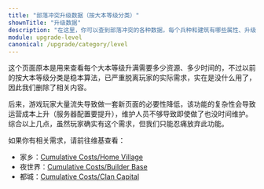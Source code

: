 ```yaml
---
title: "部落冲突升级数据（按大本等级分类）"
shownTitle: "升级数据"
description: "在这里，你可以查到部落冲突的各种数据，每个兵种和建筑有哪些属性、升级要多久、多少资源这些东西写得清清楚楚。本页面是按大本等级分类的数据。"
module: upgrade-level
canonical: /upgrade/category/level
---
```


<script setup>
import ListItems from "@/customized/upgrade/ListItems.vue";
import ListItem from "@/customized/upgrade/ListItem.vue";
</script>

这个页面原本是用来查看每个大本等级升满需要多少资源、多少时间的，不过以前的按大本等级分类是稳本算法，已严重脱离玩家的实际需求，实在是没什么用了，因此我们删除了相关内容。

后来，游戏玩家大量流失导致做一套新页面的必要性降低，该功能的复杂性会导致运营成本上升（服务器配置要提升），维护人员不够导致即使做了也没时间维护。综合以上几点，虽然玩家确实有这个需求，但我们只能忍痛放弃此功能。

如果你有相关需求，请前往维基查看：

- 家乡：[Cumulative Costs/Home Village](https://clashofclans.fandom.com/wiki/Cumulative_Costs/Home_Village)
- 夜世界：[Cumulative Costs/Builder Base](https://clashofclans.fandom.com/wiki/Cumulative_Costs/Builder_Base)
- 都城：[Cumulative Costs/Clan Capital](https://clashofclans.fandom.com/wiki/Cumulative_Costs/Clan_Capital)
